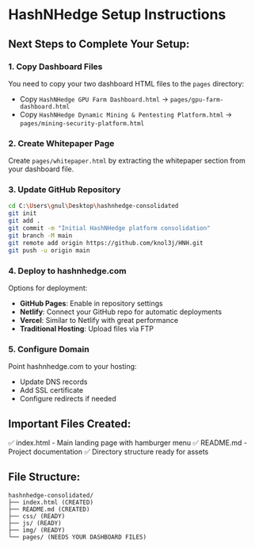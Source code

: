 # HashNHedge Setup Instructions

## Next Steps to Complete Your Setup:

### 1. Copy Dashboard Files
You need to copy your two dashboard HTML files to the `pages` directory:
- Copy `HashNHedge GPU Farm Dashboard.html` → `pages/gpu-farm-dashboard.html`
- Copy `HashNHedge Dynamic Mining & Pentesting Platform.html` → `pages/mining-security-platform.html`

### 2. Create Whitepaper Page
Create `pages/whitepaper.html` by extracting the whitepaper section from your dashboard file.

### 3. Update GitHub Repository
```bash
cd C:\Users\gnul\Desktop\hashnhedge-consolidated
git init
git add .
git commit -m "Initial HashNHedge platform consolidation"
git branch -M main
git remote add origin https://github.com/knol3j/HNH.git
git push -u origin main
```

### 4. Deploy to hashnhedge.com
Options for deployment:
- **GitHub Pages**: Enable in repository settings
- **Netlify**: Connect your GitHub repo for automatic deployments
- **Vercel**: Similar to Netlify with great performance
- **Traditional Hosting**: Upload files via FTP

### 5. Configure Domain
Point hashnhedge.com to your hosting:
- Update DNS records
- Add SSL certificate
- Configure redirects if needed

## Important Files Created:
✅ index.html - Main landing page with hamburger menu
✅ README.md - Project documentation
✅ Directory structure ready for assets

## File Structure:
```
hashnhedge-consolidated/
├── index.html (CREATED)
├── README.md (CREATED)
├── css/ (READY)
├── js/ (READY)
├── img/ (READY)
└── pages/ (NEEDS YOUR DASHBOARD FILES)
```
